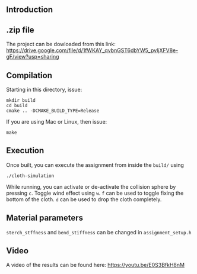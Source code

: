 ## Introduction

## .zip file
The project can be dowloaded from this link: https://drive.google.com/file/d/1fWKAY_qvbnGST6dbYW5_pvljXFV8e-gF/view?usp=sharing

## Compilation
Starting in this directory, issue:

    mkdir build
    cd build
    cmake .. -DCMAKE_BUILD_TYPE=Release

If you are using Mac or Linux, then issue:

    make

## Execution

Once built, you can execute the assignment from inside the `build/` using 

    ./cloth-simulation

While running, you can activate or de-activate the collision sphere by pressing `c`. 
Toggle wind effect using `w`.
`f` can be used to toggle fixing the bottom of the cloth.
`d` can be used to drop the cloth completely.

## Material parameters

`sterch_stffness` and `bend_stiffness` can be changed in `assignment_setup.h`

## Video

A video of the results can be found here: https://youtu.be/E0S3BfkH8nM


